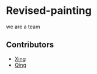 # Revised-painting

we are a team

## Contributors 

* [Xing](https://github.com/MoTangS)
* [Qing](https://github.com/hxq123-qing)
